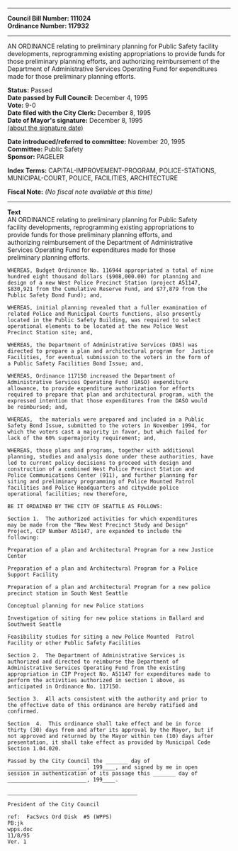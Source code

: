 * * * * *  
  
**Council Bill Number: [](#h0)[](#h2)111024**   
**Ordinance Number: 117932**  
  
* * * * *  
  
AN ORDINANCE relating to preliminary planning for Public Safety facility developments, reprogramming existing appropriations to provide funds for those preliminary planning efforts, and authorizing reimbursement of the Department of Administrative Services Operating Fund for expenditures made for those preliminary planning efforts.  
  
**Status:** Passed   
**Date passed by Full Council:** December 4, 1995   
**Vote:** 9-0   
**Date filed with the City Clerk:** December 8, 1995   
**Date of Mayor's signature:** December 8, 1995   
[(about the signature date)](/~public/approvaldate.htm)   
  
  
**Date introduced/referred to committee:** November 20, 1995   
**Committee:** Public Safety   
**Sponsor:** PAGELER   
  
**Index Terms:** CAPITAL-IMPROVEMENT-PROGRAM, POLICE-STATIONS, MUNICIPAL-COURT, POLICE, FACILITIES, ARCHITECTURE  
  
**Fiscal Note:** *(No fiscal note available at this time)*  
  
* * * * *  
  
**Text**  
    AN ORDINANCE relating to preliminary planning for Public Safety  
    facility developments, reprogramming existing appropriations to  
    provide funds for those preliminary planning efforts, and  
    authorizing reimbursement of the Department of Administrative  
    Services Operating Fund for expenditures made for those  
    preliminary planning efforts.  
  
    WHEREAS, Budget Ordinance No. 116944 appropriated a total of nine  
    hundred eight thousand dollars ($908,000.00) for planning and  
    design of a new West Police Precinct Station (project A51147,  
    $830,921 from the Cumulative Reserve Fund, and $77,879 from the  
    Public Safety Bond Fund); and,  
  
    WHEREAS, initial planning revealed that a fuller examination of  
    related Police and Municipal Courts functions, also presently  
    located in the Public Safety Building, was required to select  
    operational elements to be located at the new Police West  
    Precinct Station site; and,  
  
    WHEREAS, the Department of Administrative Services (DAS) was  
    directed to prepare a plan and architectural program for  Justice  
    Facilities, for eventual submission to the voters in the form of  
    a Public Safety Facilities Bond Issue; and,  
  
    WHEREAS, Ordinance 117150 increased the Department of  
    Administrative Services Operating Fund (DASO) expenditure  
    allowance, to provide expenditure authorization for efforts  
    required to prepare that plan and architectural program, with the  
    expressed intention that those expenditures from the DASO would  
    be reimbursed; and,  
  
    WHEREAS,  the materials were prepared and included in a Public  
    Safety Bond Issue, submitted to the voters in November 1994, for  
    which the voters cast a majority in favor, but which failed for  
    lack of the 60% supermajority requirement; and,  
  
    WHEREAS, those plans and programs, together with additional  
    planning, studies and analysis done under these authorities, have  
    led to current policy decisions to proceed with design and  
    construction of a combined West Police Precinct Station and  
    Police Communications Center (911), and further planning for  
    siting and preliminary programming of Police Mounted Patrol  
    facilities and Police Headquarters and citywide police  
    operational facilities; now therefore,  
  
    BE IT ORDAINED BY THE CITY OF SEATTLE AS FOLLOWS:  
  
    Section 1.  The authorized activities for which expenditures  
    may be made from the "New West Precinct Study and Design"  
    Project, CIP Number A51147, are expanded to include the  
    following:  
  
    Preparation of a plan and Architectural Program for a new Justice  
    Center  
  
    Preparation of a plan and Architectural Program for a Police  
    Support Facility  
  
    Preparation of a plan and Architectural Program for a new police  
    precinct station in South West Seattle  
  
    Conceptual planning for new Police stations  
  
    Investigation of siting for new police stations in Ballard and  
    Southwest Seattle  
  
    Feasibility studies for siting a new Police Mounted  Patrol  
    Facility or other Public Safety Facilities  
  
    Section 2.  The Department of Administrative Services is  
    authorized and directed to reimburse the Department of  
    Administrative Services Operating Fund from the existing  
    appropriation in CIP Project No. A51147 for expenditures made to  
    perform the activities authorized in section 1 above, as  
    anticipated in Ordinance No. 117150.  
  
    Section 3.  All acts consistent with the authority and prior to  
    the effective date of this ordinance are hereby ratified and  
    confirmed.  
  
    Section  4.  This ordinance shall take effect and be in force  
    thirty (30) days from and after its approval by the Mayor, but if  
    not approved and returned by the Mayor within ten (10) days after  
    presentation, it shall take effect as provided by Municipal Code  
    Section 1.04.020.  
  
    Passed by the City Council the _______ day of  
    _________________________, 199____, and signed by me in open  
    session in authentication of its passage this _______ day of  
    _________________________, 199____.  
  
    _________________________________________  
  
    President of the City Council  
  
    ref:  FacSvcs Ord Disk  #5 (WPPS)  
    PB:jk  
    wpps.doc  
    11/8/95  
    Ver. 1  
